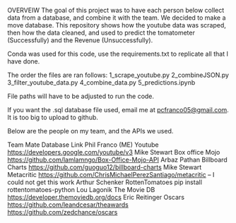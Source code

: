 OVERVEIW
The goal of this project was to have each person below collect data from a database, and combine it with the team. We decided to make a move database. This repository shows how the youtube data was scraped, then how the data cleaned, and used to predict the tomatometer (Successfully) and the Revenue (Unsuccessfully).

Conda was used for this code, use the requirements.txt to replicate all that I have done.

The order the files are ran follows:
1_scrape_youtube.py
2_combineJSON.py
3_filter_youtube_data.py
4_combine_data.py
5_predictions.ipynb

File paths will have to be adjusted to run the code.

If you want the .sql database file used, email me at pcfranco05@gmail.com. It is too big to upload to github.

Below are the people on my team, and the APIs we used.

Team Mate        Database         Link
Phil Franco	(ME) Youtube          https://developers.google.com/youtube/v3
Mike Stewart	   Box office Mojo  https://github.com/lamlamngo/Box-Office-Mojo-API
Arbaz Pathan	   Billboard Charts https://github.com/guoguo12/billboard-charts
Mike Stewart	   Metacritic       https://github.com/ChrisMichaelPerezSantiago/metacritic  – I could not get this work
Arthur Schenker	 RottenTomatoes   pip install rottentomatoes-python
Lou Lagonik	     The Movie DB     https://developer.themoviedb.org/docs
Eric Reitinger	 Oscars           https://github.com/leandcesar/theawards
                                  https://github.com/zedchance/oscars
                                  
